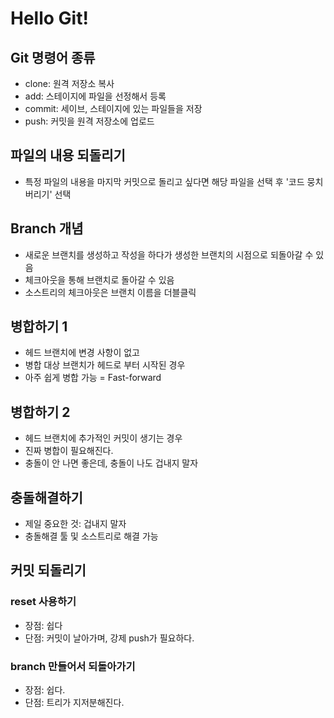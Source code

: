 # Hello Git!

## Git 명령어 종류

- clone: 원격 저장소 복사
- add: 스테이지에 파일을 선정해서 등록
- commit: 세이브, 스테이지에 있는 파일들을 저장
- push: 커밋을 원격 저장소에 업로드

## 파일의 내용 되돌리기

- 특정 파일의 내용을 마지막 커밋으로 돌리고 싶다면 해당 파일을 선택 후 '코드 뭉치 버리기' 선택

## Branch 개념

- 새로운 브랜치를 생성하고 작성을 하다가 생성한 브랜치의 시점으로 되돌아갈 수 있음
- 체크아웃을 통해 브랜치로 돌아갈 수 있음
- 소스트리의 체크아웃은 브랜치 이름을 더블클릭

## 병합하기 1

- 헤드 브랜치에 변경 사항이 없고
- 병합 대상 브랜치가 헤드로 부터 시작된 경우
- 아주 쉽게 병합 가능 = Fast-forward

## 병합하기 2

- 헤드 브랜치에 추가적인 커밋이 생기는 경우
- 진짜 병합이 필요해진다.
- 충돌이 안 나면 좋은데, 충돌이 나도 겁내지 말자

## 충돌해결하기

- 제일 중요한 것: 겁내지 말자
- 충돌해결 툴 및 소스트리로 해결 가능

## 커밋 되돌리기

### reset 사용하기

- 장점: 쉽다
- 단점: 커밋이 날아가며, 강제 push가 필요하다.

### branch 만들어서 되돌아가기

- 장점: 쉽다.
- 단점: 트리가 지저분해진다.
